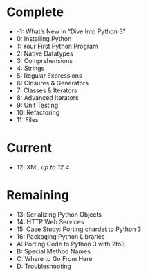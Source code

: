 # Complete
- -1: What’s New in “Dive Into Python 3”
- 0: Installing Python
- 1: Your First Python Program
- 2: Native Datatypes
- 3: Comprehensions
- 4: Strings
- 5: Regular Expressions
- 6: Closures & Generators
- 7: Classes & Iterators
- 8: Advanced Iterators
- 9: Unit Testing
- 10: Refactoring
- 11: Files

# Current
- 12: XML
_up to 12.4_

# Remaining
- 13: Serializing Python Objects
- 14: HTTP Web Services
- 15: Case Study: Porting chardet to Python 3
- 16: Packaging Python Libraries
- A: Porting Code to Python 3 with 2to3
- B: Special Method Names
- C: Where to Go From Here
- D: Troubleshooting
